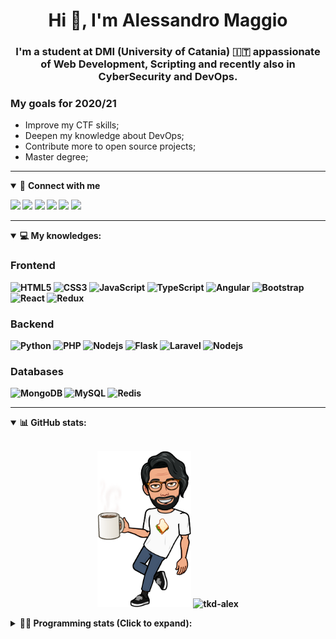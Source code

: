 <h1 align="center">Hi 👋, I'm Alessandro Maggio</h1>
<h3 align="center">I'm a student at DMI (University of Catania) 🇮🇹 appassionate of Web Development, Scripting and recently also in CyberSecurity and DevOps.</h3>

### My goals for 2020/21
- Improve my CTF skills;
- Deepen my knowledge about DevOps;
- Contribute more to open source projects;
- Master degree;

____

<details open>
<summary>🤝 <b>Connect with me<b></summary>

<p align = "center">

[<img src="https://img.shields.io/badge/twitter-1DA1F2.svg?&style=for-the-badge&logo=twitter&logoColor=white" />](https://twitter.com/TkdAxel)
[<img src ="https://img.shields.io/badge/portfolio-web-%23.svg?&style=for-the-badge&logo=&logoColor=white%22">](https://alessandromaggio.it/)
[<img src ="https://img.shields.io/badge/Telegram-1ca0f1.svg?&style=for-the-badge&logo=Telegram&logoColor=white%22&link=https://t.me/TkdAlex">](https://t.me/TkdAlex/)
[<img src="https://img.shields.io/badge/gmail-c14438.svg?&style=for-the-badge&logo=Gmail&logoColor=white&link=mailto:alex.tkd.alex@gmail.com"/>](mailto:alex.tkd.alex@gmail.com)
[<img src="https://img.shields.io/badge/linkedin-0077B5.svg?&style=for-the-badge&logo=linkedin&logoColor=white" />](https://www.linkedin.com/in/aalessandromaggio/)
[<img src = "https://img.shields.io/badge/instagram-E4405F.svg?&style=for-the-badge&logo=instagram&logoColor=white">](https://www.instagram.com/tkd_alex/)
<!--- [![Visits Badge](https://badges.pufler.dev/visits/tkd-alex/tkd-alex?style=for-the-badge&color=blue)](https://github.com/tkd-alex/tkd-alex) -->

</p>

</details>

---

<details open>
<summary>💻 <b>My knowledges</b>: </summary>

### Frontend
![HTML5](https://img.shields.io/badge/-HTML5-E34F26.svg?style=for-the-badge&logo=html5&logoColor=ffffff)
![CSS3](https://img.shields.io/badge/-CSS3-1572B6.svg?style=for-the-badge&logo=css3)
![JavaScript](https://img.shields.io/badge/-JavaScript-282C34?style=for-the-badge&logo=javascript)
![TypeScript](https://img.shields.io/badge/-TypeScript-007ACC?style=for-the-badge&logo=typescript)
![Angular](https://img.shields.io/badge/-Angular-DD0031?style=for-the-badge&logo=angular)
![Bootstrap](https://img.shields.io/badge/-Bootstrap-563D7C.svg?style=for-the-badge&logo=bootstrap)
![React](https://img.shields.io/badge/-React-282C34.svg?style=for-the-badge&logo=react&logoColor=ffffff)
![Redux](https://img.shields.io/badge/-Redux-764ABC.svg?style=for-the-badge&logo=redux)

### Backend
![Python](https://img.shields.io/badge/-Python-3776AB.svg?style=for-the-badge&logo=Python&logoColor=ffffff)
![PHP](https://img.shields.io/badge/-PHP-777BB4.svg?style=for-the-badge&logo=PHP&logoColor=ffffff)
![Nodejs](https://img.shields.io/badge/-Bash-4EAA25.svg?style=for-the-badge&logo=gnu-bash&logoColor=ffffff)
![Flask](https://img.shields.io/badge/-Flask-282C34.svg?style=for-the-badge&logo=flask)
![Laravel](https://img.shields.io/badge/-Laravel-FF2D20.svg?style=for-the-badge&logo=laravel&logoColor=ffffff)
![Nodejs](https://img.shields.io/badge/-Nodejs-339933.svg?style=for-the-badge&logo=Node.js&logoColor=ffffff)

### Databases
![MongoDB](https://img.shields.io/badge/-MongoDB-47A248?style=for-the-badge&logo=mongodb&logoColor=ffffff)
![MySQL](https://img.shields.io/badge/-MySQL-4479A1?style=for-the-badge&logo=mysql&logoColor=ffffff)
![Redis](https://img.shields.io/badge/-Redis-DC382D?style=for-the-badge&logo=Redis&logoColor=ffffff)

</details>

---

<details open>
 <summary>📊 <b>GitHub stats</b>: </summary>

<br>

<p align = "center">
    <img src="https://raw.githubusercontent.com/Tkd-Alex/tkd-alex/master/images/321517cd-ff68-41a7-b0d1-e765680568a7-8b6448d9-c944-4146-b633-adbdd25cb471-v1.png" height="250" />
    <img src="https://github-readme-stats.vercel.app/api?username=tkd-alex&show_icons=true&count_private=true&hide_border=true&line_height=25" alt="tkd-alex">
</p>

</design>

<details>
 <summary>👨‍💻 <b>Programming stats (Click to expand)</b>: </summary>
 
<!--START_SECTION:waka-->
**I'm an Early 🐤** 

```text
🌞 Morning    402 commits    █████░░░░░░░░░░░░░░░░░░░░   21.08% 
🌆 Daytime    770 commits    ██████████░░░░░░░░░░░░░░░   40.38% 
🌃 Evening    677 commits    █████████░░░░░░░░░░░░░░░░   35.5% 
🌙 Night      58 commits     ░░░░░░░░░░░░░░░░░░░░░░░░░   3.04%

```
📅 **I'm Most Productive on Wednesday** 

```text
Monday       323 commits    ████░░░░░░░░░░░░░░░░░░░░░   16.94% 
Tuesday      303 commits    ████░░░░░░░░░░░░░░░░░░░░░   15.89% 
Wednesday    346 commits    ████░░░░░░░░░░░░░░░░░░░░░   18.14% 
Thursday     315 commits    ████░░░░░░░░░░░░░░░░░░░░░   16.52% 
Friday       234 commits    ███░░░░░░░░░░░░░░░░░░░░░░   12.27% 
Saturday     214 commits    ██░░░░░░░░░░░░░░░░░░░░░░░   11.22% 
Sunday       172 commits    ██░░░░░░░░░░░░░░░░░░░░░░░   9.02%

```


📊 **This Week I Spent My Time On** 

```text
⌚︎ Time Zone: Europe/Rome

💬 Programming Languages: 
Python                   16 hrs 57 mins      █████████████████████░░░░   85.81% 
Other                    44 mins             █░░░░░░░░░░░░░░░░░░░░░░░░   3.73% 
Markdown                 42 mins             █░░░░░░░░░░░░░░░░░░░░░░░░   3.61% 
PHP                      38 mins             ░░░░░░░░░░░░░░░░░░░░░░░░░   3.22% 
HTML                     16 mins             ░░░░░░░░░░░░░░░░░░░░░░░░░   1.42%

🔥 Editors: 
VS Code                  16 hrs 17 mins      ████████████████████░░░░░   82.43% 
Sublime Text             3 hrs 28 mins       ████░░░░░░░░░░░░░░░░░░░░░   17.57%

🐱‍💻 Projects: 
giveaway-manager         9 hrs 20 mins       ███████████░░░░░░░░░░░░░░   47.31% 
Twitch-Channel-Points-Min5 hrs 35 mins       ███████░░░░░░░░░░░░░░░░░░   28.31% 
Unknown Project          2 hrs 55 mins       ███░░░░░░░░░░░░░░░░░░░░░░   14.81% 
Twitch-Channel-Points-Min1 hr 34 mins        ██░░░░░░░░░░░░░░░░░░░░░░░   7.99% 
growgiveaway.com         11 mins             ░░░░░░░░░░░░░░░░░░░░░░░░░   0.95%

💻 Operating System: 
Linux                    19 hrs 45 mins      █████████████████████████   100.0%

```

**I Mostly Code in Python** 

```text
Python                   29 repos            ██████████░░░░░░░░░░░░░░░   41.43% 
JavaScript               11 repos            ████░░░░░░░░░░░░░░░░░░░░░   15.71% 
PHP                      5 repos             █░░░░░░░░░░░░░░░░░░░░░░░░   7.14% 
CSS                      5 repos             █░░░░░░░░░░░░░░░░░░░░░░░░   7.14% 
HTML                     5 repos             █░░░░░░░░░░░░░░░░░░░░░░░░   7.14%

```



<!--END_SECTION:waka-->

</details>
